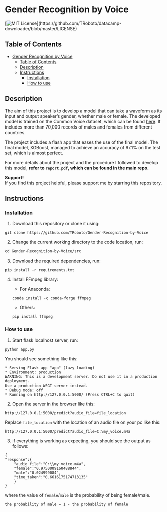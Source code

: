 # Gender Recognition by Voice
[![MIT License](https://img.shields.io/apm/l/atomic-design-ui.svg?)](https://github.com/TRoboto/datacamp-downloader/blob/master/LICENSE)

## Table of Contents
- [Gender Recognition by Voice](#gender-recognition-by-voice)
  - [Table of Contents](#table-of-contents)
  - [Description](#description)
  - [Instructions](#instructions)
    - [Installation](#installation)
    - [How to use](#how-to-use)
	
## Description
The aim of this project is to develop a model that can take a waveform as its input and output speaker’s gender, whether male or female. The developed model is trained on the Common Voice dataset, which can be found [here](https://www.kaggle.com/mozillaorg/common-voice). It includes more than 70,000 records of males and females from different countries.  

The project includes a flash app that eases the use of the final model. The final model, XGBoost, managed to achieve an accuracy of 97.1% on the test set, which is almost perfect.

For more details about the project and the procedure I followed to develop this model, **refer to `report.pdf`, which can be found in the main repo.**


**Support!**  
If you find this project helpful, please support me by starring this repository.

## Instructions

### Installation
1. Download this repository or clone it using:
```
git clone https://github.com/TRoboto/Gender-Recognition-by-Voice
```
2. Change the current working directory to the code location, run:
```
cd Gender-Recognition-by-Voice/src
```
3. Download the required dependencies, run:
```
pip install -r requirements.txt
```
4. Install FFmpeg library:

	- For Anaconda:
	```
	conda install -c conda-forge ffmpeg
	```
	- Others:
	```
	pip install ffmpeg
	```
	
### How to use

1. Start flask localhost server, run:
```
python app.py
```
You should see something like this:
```
* Serving Flask app "app" (lazy loading)
* Environment: production
WARNING: This is a development server. Do not use it in a production deployment.
Use a production WSGI server instead.
* Debug mode: off
* Running on http://127.0.0.1:5000/ (Press CTRL+C to quit)
```

2. Open the server in the browser like this:
```
http://127.0.0.1:5000/predict?audio_file=file_location
```
Replace `file_location` with the location of an audio file on your pc like this:
```
http://127.0.0.1:5000/predict?audio_file=C:\my_voice.m4a
```
3. If everything is working as expecting, you should see the output as follows:
```
{
"response":{
	"audio_file":"C:\\my_voice.m4a",
	"female":"0.9750009160488844",
	"male":"0.024999084",
	"time_taken":"0.6616175174713135"
	}
}

```
where the value of `female`/`male` is the probability of being female/male. 
```
the probability of male = 1 - the probability of female
```